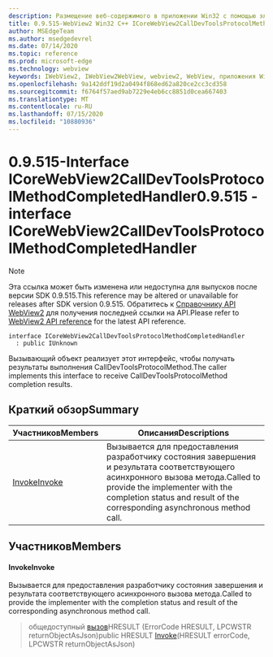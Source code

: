 ```yaml
---
description: Размещение веб-содержимого в приложении Win32 с помощью элемента управления Microsoft Edge WebView2
title: 0.9.515-WebView2 Win32 C++ ICoreWebView2CallDevToolsProtocolMethodCompletedHandler
author: MSEdgeTeam
ms.author: msedgedevrel
ms.date: 07/14/2020
ms.topic: reference
ms.prod: microsoft-edge
ms.technology: webview
keywords: IWebView2, IWebView2WebView, webview2, WebView, приложения Win32, Win32, EDGE, ICoreWebView2, ICoreWebView2Controller, элемент управления "веб-браузер", HTML Edge
ms.openlocfilehash: 9a142ddf19d2a0494f868ed62a820ce2cc3cd358
ms.sourcegitcommit: f6764f57aed9ab7229e4eb6cc8851d0cea667403
ms.translationtype: MT
ms.contentlocale: ru-RU
ms.lasthandoff: 07/15/2020
ms.locfileid: "10880936"
---
```

# <span data-ttu-id="54383-104">0.9.515-Interface ICoreWebView2CallDevToolsProtocolMethodCompletedHandler</span><span class="sxs-lookup"><span data-stu-id="54383-104">0.9.515 - interface ICoreWebView2CallDevToolsProtocolMethodCompletedHandler</span></span> 

> [!NOTE]
> <span data-ttu-id="54383-105">Эта ссылка может быть изменена или недоступна для выпусков после версии SDK 0.9.515.</span><span class="sxs-lookup"><span data-stu-id="54383-105">This reference may be altered or unavailable for releases after SDK version 0.9.515.</span></span> <span data-ttu-id="54383-106">Обратитесь к [Справочнику API WebView2](../../../webview2-api-reference.md) для получения последней ссылки на API.</span><span class="sxs-lookup"><span data-stu-id="54383-106">Please refer to [WebView2 API reference](../../../webview2-api-reference.md) for the latest API reference.</span></span>

```
interface ICoreWebView2CallDevToolsProtocolMethodCompletedHandler
  : public IUnknown
```

<span data-ttu-id="54383-107">Вызывающий объект реализует этот интерфейс, чтобы получать результаты выполнения CallDevToolsProtocolMethod.</span><span class="sxs-lookup"><span data-stu-id="54383-107">The caller implements this interface to receive CallDevToolsProtocolMethod completion results.</span></span>

## <span data-ttu-id="54383-108">Краткий обзор</span><span class="sxs-lookup"><span data-stu-id="54383-108">Summary</span></span>

 <span data-ttu-id="54383-109">Участников</span><span class="sxs-lookup"><span data-stu-id="54383-109">Members</span></span>                        | <span data-ttu-id="54383-110">Описания</span><span class="sxs-lookup"><span data-stu-id="54383-110">Descriptions</span></span>
--------------------------------|---------------------------------------------
[<span data-ttu-id="54383-111">Invoke</span><span class="sxs-lookup"><span data-stu-id="54383-111">Invoke</span></span>](#invoke) | <span data-ttu-id="54383-112">Вызывается для предоставления разработчику состояния завершения и результата соответствующего асинхронного вызова метода.</span><span class="sxs-lookup"><span data-stu-id="54383-112">Called to provide the implementer with the completion status and result of the corresponding asynchronous method call.</span></span>

## <span data-ttu-id="54383-113">Участников</span><span class="sxs-lookup"><span data-stu-id="54383-113">Members</span></span>

#### <span data-ttu-id="54383-114">Invoke</span><span class="sxs-lookup"><span data-stu-id="54383-114">Invoke</span></span> 

<span data-ttu-id="54383-115">Вызывается для предоставления разработчику состояния завершения и результата соответствующего асинхронного вызова метода.</span><span class="sxs-lookup"><span data-stu-id="54383-115">Called to provide the implementer with the completion status and result of the corresponding asynchronous method call.</span></span>

> <span data-ttu-id="54383-116">общедоступный [вызов](#invoke)HRESULT (ErrorCode HRESULT, LPCWSTR returnObjectAsJson)</span><span class="sxs-lookup"><span data-stu-id="54383-116">public HRESULT [Invoke](#invoke)(HRESULT errorCode, LPCWSTR returnObjectAsJson)</span></span>

